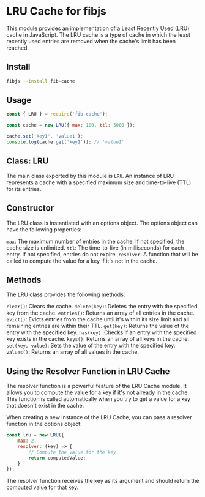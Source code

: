 # LRU Cache for fibjs
This module provides an implementation of a Least Recently Used (LRU) cache in JavaScript. The LRU cache is a type of cache in which the least recently used entries are removed when the cache's limit has been reached.

## Install
```sh
fibjs --install fib-cache
```

## Usage
```JavaScript
const { LRU } = require('fib-cache');

const cache = new LRU({ max: 100, ttl: 5000 });

cache.set('key1', 'value1');
console.log(cache.get('key1')); // 'value1'
```
## Class: LRU
The main class exported by this module is `LRU`. An instance of LRU represents a cache with a specified maximum size and time-to-live (TTL) for its entries.

## Constructor
The LRU class is instantiated with an options object. The options object can have the following properties:

`max`: The maximum number of entries in the cache. If not specified, the cache size is unlimited.
`ttl`: The time-to-live (in milliseconds) for each entry. If not specified, entries do not expire.
`resolver`: A function that will be called to compute the value for a key if it's not in the cache.

## Methods
The LRU class provides the following methods:

`clear()`: Clears the cache.
`delete(key)`: Deletes the entry with the specified key from the cache.
`entries()`: Returns an array of all entries in the cache.
`evict()`: Evicts entries from the cache until it's within its size limit and all remaining entries are within their TTL.
`get(key)`: Returns the value of the entry with the specified key.
`has(key)`: Checks if an entry with the specified key exists in the cache.
`keys()`: Returns an array of all keys in the cache.
`set(key, value)`: Sets the value of the entry with the specified key.
`values()`: Returns an array of all values in the cache.

## Using the Resolver Function in LRU Cache
The resolver function is a powerful feature of the LRU Cache module. It allows you to compute the value for a key if it's not already in the cache. This function is called automatically when you try to get a value for a key that doesn't exist in the cache.

When creating a new instance of the LRU Cache, you can pass a resolver function in the options object:
```JavaScript
const lru = new LRU({
    max: 2,
    resolver: (key) => {
        // Compute the value for the key
        return computedValue;
    }
});
```
The resolver function receives the key as its argument and should return the computed value for that key.